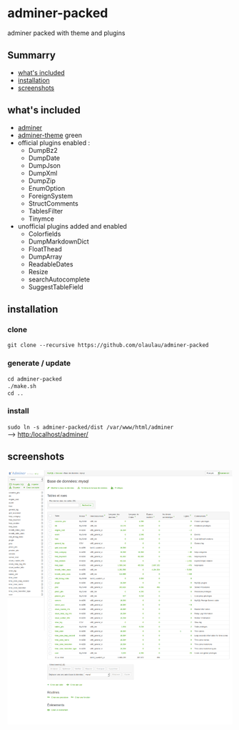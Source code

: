# adminer-packed
adminer packed with theme and plugins

## Summarry
- [what's included](#what-s-included)  
- [installation](#installation)  
- [screenshots](#screenshots)  


## what's included
- [adminer](https://github.com/vrana/adminer)
- [adminer-theme](https://github.com/pematon/adminer-theme) green
- official plugins enabled :
    - DumpBz2
    - DumpDate
    - DumpJson
    - DumpXml
    - DumpZip
    - EnumOption
    - ForeignSystem
    - StructComments
    - TablesFilter
    - Tinymce
- unofficial plugins added and enabled
    - Colorfields
    - DumpMarkdownDict
    - FloatThead
    - DumpArray
    - ReadableDates
    - Resize
    - searchAutocomplete
    - SuggestTableField


## installation

### clone
```
git clone --recursive https://github.com/olaulau/adminer-packed
```
### generate / update

```
cd adminer-packed
./make.sh
cd ..
```
### install
``sudo ln -s adminer-packed/dist /var/www/html/adminer``  
--> [http:/localhost/adminer/](http:/localhost/adminer/)


## screenshots
![Image of Adminer](doc/adminer.png)

